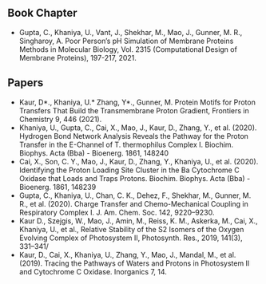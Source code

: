 ## Book Chapter
- Gupta, C., Khaniya, U., Vant, J., Shekhar, M., Mao, J., Gunner, M. R., Singharoy, A. Poor Person’s pH Simulation of Membrane Proteins Methods in Molecular Biology, Vol. 2315 (Computational Design of Membrane Proteins), 197-217, 2021.

## Papers
- Kaur, D*., Khaniya, U.* Zhang, Y*., Gunner, M.  Protein Motifs for Proton Transfers That Build the Transmembrane Proton Gradient, Frontiers in Chemistry 9, 446 (2021).
- Khaniya, U., Gupta, C., Cai, X., Mao, J., Kaur, D., Zhang, Y., et al. (2020). Hydrogen Bond Network Analysis Reveals the Pathway for the Proton Transfer in the E-Channel of T. thermophilus Complex I. Biochim. Biophys. Acta (Bba) - Bioenerg. 1861, 148240
- Cai, X., Son, C. Y., Mao, J., Kaur, D., Zhang, Y., Khaniya, U., et al. (2020). Identifying the Proton Loading Site Cluster in the Ba Cytochrome C Oxidase that Loads and Traps Protons. Biochim. Biophys. Acta (Bba) - Bioenerg. 1861, 148239
- Gupta, C., Khaniya, U., Chan, C. K., Dehez, F., Shekhar, M., Gunner, M. R., et al. (2020). Charge Transfer and Chemo-Mechanical Coupling in Respiratory Complex I. J. Am. Chem. Soc. 142, 9220–9230. 
- Kaur D., Szejgis, W.,  Mao, J., Amin, M., Reiss, K. M., Askerka, M., Cai, X., Khaniya, U., et al., Relative Stability of the S2 Isomers of the Oxygen Evolving Complex of Photosystem II, Photosynth. Res., 2019, 141(3), 331–341/
-	Kaur, D., Cai, X., Khaniya, U., Zhang, Y., Mao, J., Mandal, M., et al. (2019). Tracing the Pathways of Waters and Protons in Photosystem II and Cytochrome C Oxidase. Inorganics 7, 14.
